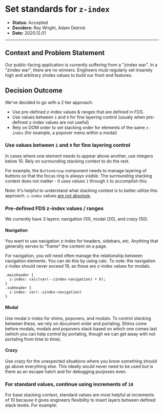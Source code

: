 # Set standards for `z-index`

- **Status:** Accepted
- **Deciders:** Rey Wright, Adam Detrick
- **Date:** 2020.12.01

---

## Context and Problem Statement

Our public-facing application is currently suffering from a "zindex war". In a "zindex
war", there are no winners. Engineers must regularly set insanely high and arbitrary
zindex values to build our front end features.

## Decision Outcome

We've decided to go with a 2 tier approach:

- Use pre-defined z-index values & ranges that are defined in FDS.
- Use values between `1` and `9` for fine layering control (usualy when pre-defined z-index
  values are not useful)
- Rely on DOM order to set stacking order for elements of the same `z-index` (for example, a popover menu within a modal)

### Use values between `1` and `9` for fine layering control

In cases where one element needs to appear above another, use integers below 10. Rely on
surrounding stacking context to do the rest.

For example, the `ButtonGroup` component needs to manage layering of buttons so that the
focus ring is always visible. The surrounding stacking context does not matter - it uses
values `1` through `5` to accomplish this.

Note: It's helpful to understand what stacking context is to better utilize this approach. `z-index` values [are not absolute](https://developer.mozilla.org/en-US/docs/Web/CSS/CSS_Positioning/Understanding_z_index/The_stacking_context).

### Pre-defined FDS z-index values / ranges

We currently have 3 layers: navigation (10), modal (20), and crazy (50).

#### Navigation

You want to use navigation z-index for headers, sidebars, etc. Anything that generally serves to "frame" the content on a page.

For navigation, you will need often manage the relationship between navigation elements. You can do this by using calc. To note: the navigation z-index should never exceed 19, as these are z-index values for modals.

```
.mainheader {
  z-index: calc(var(--zindex-navigation) + 9);
}
.subheader {
  z-index: var(--zindex-navigation)
}
```

#### Modal

Use modal z-index for shims, popovers, and modals. To control stacking between these, we rely on document order and portaling. Shims come before modals, modals and popovers stack based on which one comes last (which you can help control by portaling, though we can get away with not portaling from time to time).

#### Crazy

Use crazy for the unexpected situations where you know something should go above everything else. This ideally would never need to be used but is there as an escape hatch and for debugging purposes even.

### For standard values, continue using increments of `10`

For base stacking context, standard values are most helpful at increments of 10 because it
gives engineers flexibility to insert layers between defined stack levels. For example:
